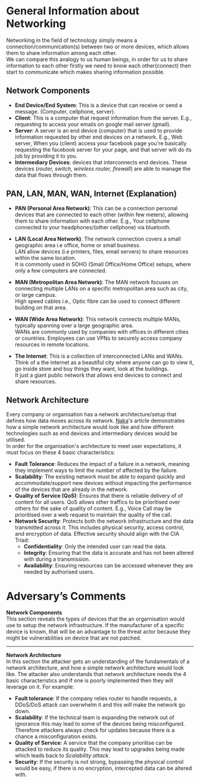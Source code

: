 # General Information about Networking

Networking in the field of technology simply means a connection/communication(s) between two or more devices, which allows them to share information among each other.  
We can compare this analogy to us human beings, in order for us to share information to each other firstly we need to know each other(connect) then start to communicate which makes sharing information possible.


## Network Components

- **End Device/End System**: This is a device that can receive or send a message. (Computer, cellphone, server).
- **Client**: This is a computer that request information from the server. E.g., requesting to access your emails on google mail server (gmail).
- **Server**: A server is an end device (computer) that is used to provide information requested by other end devices on a network. E.g., Web server, When you (client) access your facebook page you're basically requesting the facebook server for your page, and that server will do its job by providing it to you.
- **Intermediary Devices**: devices that interconnects end devices. These devices (*router, switch, wireless router, firewall*) are able to manage the data that flows through them.    


## PAN, LAN, MAN, WAN, Internet (Explanation)

- **PAN (Personal Area Network)**: This can be a connection personal devices that are connected to each other (within few meters), allowing them to share information with each other. E.g., Your cellphone connected to your headphones/(other cellphone) via bluetooth. 

- **LAN (Local Area Network)**: The network connection covers a small geographic area i.e office, home or small business.  
LAN allow devices (i.e printers, files, email servers) to share resources within the same location.  
It is commonly used in SOHO (Small Office/Home Office) setups, where only a few computers are connected.

- **MAN (Metropolitan Area Network)**: The MAN network focuses on connecting multiple LANs on a specific metropolitan area such as city, or large campus.  
High speed cables i.e., Optic fibre can be used to connect different building on that area. 

- **WAN (Wide Area Network)**: This network connects multiple MANs, typically spanning over a large geographic area.  
WANs are commonly used by companies with offices in different cities or countries. Employees can use VPNs to securely access company resources in remote locations.

- **The Internet**: This is a collection of interconnected LANs and WANs.  
Think of a the internet as a beautiful city where anyone can go to view it, go inside store and buy things they want, look at the buildings.  
It just a giant public network that allows end devices to connect and share resources.


## Network Architecture

Every company or organisation has a network architecture/setup that defines how data moves across its network. [Naka](https://medium.com/@nakah_/recommended-design-for-a-secure-network-architecture-15612e17ece4)'s article demonstrates how a simple network architecture would look like and how different technologies such as end devices and intermediary devices would be utilised.  
In order for the organisation's architecture to meet user expectations, it must focus on these 4 basic characteristics:  
- **Fault Tolerance**: Reduces the impact of a failure in a network, meaning they implement ways to limit the number of affected by the failure.
- **Scalability**: The existing network must be able to expand quickly and accommodate/support new devices without impacting the performance of the devices that are already in the network.
- **Quality of Service (QoS)**: Ensures that there is reliable delivery of  of content for all users. QoS allows other traffics to be prioritised over others for the sake of quality of content. E.g., Voice Call may be prioritised over a web request to maintain the quality of the call.
- **Network Security**: Protects both the network infrastructure and the data transmitted across it. This includes physical security, access control, and encryption of data. Effective security should align with the CIA Triad:
    - **Confidentiality**: Only the intended user can read the data.
    - **Integrity**: Ensuring that the data is accurate and has not been altered with during a transmission.
    - **Availability**: Ensuring resources can be accessed whenever they are needed by authorised users.


# Adversary’s Comments

**Network Components**  
    This section reveals the types of devices that the an orgarnisation would use to setup the network infrastructure. If the manufacturer of a specific device is known, that will be an advantage to the threat actor because they might be vulnerabilities on device that are not patched.  

---

**Network Architecture**  
In this section the attacker gets an understanding of the fundamentals of a network architecture, and how a simple network architecture would look like. The attacker also understands that network architecture needs the 4 basic characteristics and if one is poorly implemented then they will leverage on it. For example:
- **Fault tolerance**: If the company relies router to handle requests, a DDoS/DoS attack can overwhelm it and this will make the network go down.
- **Scalability**: If the technical team is expanding the network out of ignorance this may lead to some of the devices being misconfigured. Therefore attackers always check for updates because there is a chance a misconfiguration exists.
- **Quality of Service**: A service that the company prioritise can be attacked to reduce its quality. This may lead to upgrades being made which leads back to *Scalability attack*.
- **Security**: If the security is not strong, bypassing the physical control would be easy, if there is no encryption, intercepted data can be altered with. 




